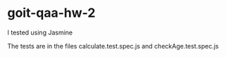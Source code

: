 # goit-qaa-hw-2

I tested using Jasmine

The tests are in the files calculate.test.spec.js and checkAge.test.spec.js
